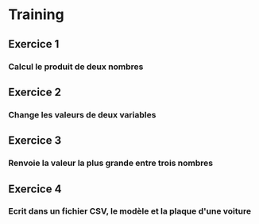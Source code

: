 # Training
## Exercice 1
### Calcul le produit de deux nombres
## Exercice 2
### Change les valeurs de deux variables
## Exercice 3
### Renvoie la valeur la plus grande entre trois nombres
## Exercice 4
### Ecrit dans un fichier CSV, le modèle et la plaque d'une voiture